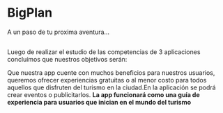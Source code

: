 <!DOCTYPE html>
<html lang="en">
<head>
    <meta charset="UTF-8">
    <meta name="viewport" content="width=device-width, initial-scale=1.0">
    
</head>
<body>
    <h1>BigPlan </h1>
    <p>A un paso de tu proxima aventura... </p>
    <h2> </h2>
<p>Luego de realizar el estudio de las competencias de 3 aplicaciones concluímos que nuestros objetivos serán: </p>
<p> Que nuestra app cuente con muchos beneficios para nuestros usuarios, queremos ofrecer experiencias gratuitas o al menor costo para todos aquellos que disfruten del turismo en la ciudad.En la aplicación se podrá crear eventos o publicitarlos.
<strong> La app funcionará como una guía de experiencia para usuarios que inician en el mundo del turismo <strong/> </p>
<h3></h3>
<h2> </h2>
    <h2></h2> 
    <p> </p>
    <h2></h2>   
    <p> 
    </p>
    <h2></h2>   
    <h2></h2>
    <h3></h3> 
    <p>
    </p>
   <h2> </h2>
    <h3></h3>
    <p> </p>
    <h3></h3>
    <p> </p>
    <h2></h2>
    <h3></h3>
    <p> </p>
    <h3></h3> 
    <h2></h2>
    <p>  </p> 
    <p> </p>
</body>
</html>

